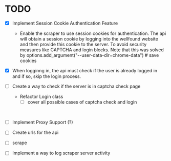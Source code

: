 # TODO

- [x] Implement Session Cookie Authentication Feature

  - Enable the scraper to use session cookies for authentication. The api will obtain a session cookie by logging into the wellfound website and then provide this cookie to the server. To avoid security measures like CAPTCHA and login blocks.
    Note that this was solved by options.add_argument("--user-data-dir=chrome-data") # save cookies

- [x] When logginng in, the api must check if the user is already logged in and if so, skip the login process.

- [ ] Create a way to check if the server is in captcha check page
  - Refactor Login class
    - [ ] cover all possible cases of captcha check and login

&nbsp;

- [ ] Implement Proxy Support (?)

- [ ] Create urls for the api

- [ ] scrape

- [ ] Implement a way to log scraper server activity
